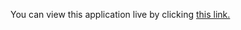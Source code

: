 You can view this application live by clicking [this link.](https://repl.it/@ArisRoutsis/treasure-island-start-1#main.py)
